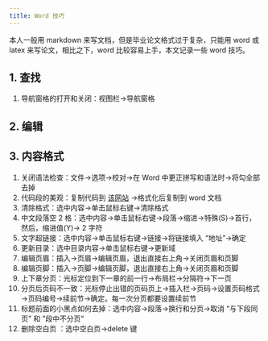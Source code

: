 ```yaml
---
title: Word 技巧
---
```


本人一般用 markdown 来写文档，但是毕业论文格式过于复杂，只能用 word 或 latex 来写论文，相比之下，word 比较容易上手，本文记录一些 word 技巧。

## 1. 查找

1. 导航窗格的打开和关闭：视图栏→导航窗格

## 2. 编辑

## 3. 内容格式

1. 关闭语法检查：文件→选项→校对→在 Word 中更正拼写和语法时→将勾全部去掉
2. 代码段的美观：复制代码到 [该网站](http://www.planetb.ca/syntax-highlight-word) →格式化后复制到 word 文档
3. 清除格式：选中内容→单击鼠标右键→清除格式
4. 中文段落空 2 格：选中内容→单击鼠标右键→段落→缩进→特殊(S)→首行，然后，缩进值(Y)→ 2 字符
5. 文字超链接：选中内容→单击鼠标右键→链接→将链接填入 “地址”→确定
6. 更新目录：选中目录内容→单击鼠标右键→更新域
7. 编辑页眉：插入→页眉→编辑页眉，退出直接右上角→关闭页眉和页脚
8. 编辑页脚：插入→页脚→编辑页脚，退出直接右上角→关闭页眉和页脚
9. 上下章分页：光标定位到下一章的前一行→布局栏→分隔符→下一页
10. 分页后页码不一致：光标停止出错的页码页上→插入栏→页码→设置页码格式→页码编号→续前节→确定。每一次分页都要设置续前节
11. 标题前面的小黑点如何去掉：选中内容→段落→换行和分页→取消 “与下段同页” 和 ”段中不分页“
12. 删除空白页 ：选中空白页→delete 键


